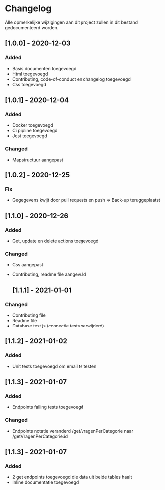 

# Changelog
Alle opmerkelijke wijzigingen aan dit project zullen in dit bestand gedocumenteerd worden.

## [1.0.0] - 2020-12-03
### Added
- Basis documenten toegevoegd
- Html toegevoegd
- Contributing, code-of-conduct en changelog toegevoegd
- Css toegevoegd

## [1.0.1] - 2020-12-04
### Added
- Docker toegevoegd 
- Ci pipline toegevoegd
- Jest toegevoegd

### Changed
- Mapstructuur aangepast
  
## [1.0.2] - 2020-12-25
### Fix
- Gegegevens kwijt door pull requests en push => Back-up teruggeplaatst

## [1.1.0] - 2020-12-26
### Added
- Get, update en delete actions toegevoegd

### Changed
- Css aangepast
- Contributing, readme file aangevuld
  
  ## [1.1.1] - 2021-01-01
### Changed
- Contributing file
- Readme file
- Database.test.js (connectie tests verwijderd)

 ## [1.1.2] - 2021-01-02

 ### Added
- Unit tests toegevoegd om email te testen

 ## [1.1.3] - 2021-01-07

 ### Added
- Endpoints failing tests toegevoegd

### Changed
- Endpoints notatie veranderd /get/vragenPerCategorie naar /getVragenPerCategorie:id

## [1.1.3] - 2021-01-07

 ### Added
- 2 get endpoints toegevoegd die data uit beide tables haalt
- Inline documentatie toegevoegd  